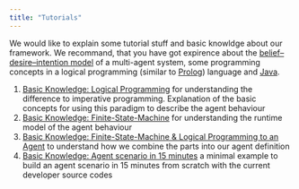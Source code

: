 ```yaml
---
title: "Tutorials"
---
```

We would like to explain some tutorial stuff and basic knowldge about our framework. We recommand, that you have got expirence about the [belief–desire–intention model](https://en.wikipedia.org/wiki/Belief%E2%80%93desire%E2%80%93intention_software_model) of a multi-agent system, some programming concepts in a logical programming (similar to [Prolog](https://en.wikipedia.org/wiki/Prolog)) language and [Java](https://docs.oracle.com/javase/tutorial/).

1. [Basic Knowledge: Logical Programming](basic-logicalprogramming) for understanding the difference to imperative programming. Explanation of the basic concepts for using this paradigm to describe the agent behaviour
2. [Basic Knowledge: Finite-State-Machine](basic-finitestatemachine) for understanding the runtime model of the agent behaviour
3. [Basic Knowledge: Finite-State-Machine & Logical Programming to an Agent](basic-fsm-logical-to-agent) to understand how we combine the parts into our agent definition
4. [Basic Knowledge: Agent scenario in 15 minutes](basic-agent-in-fifteen-minutes) a minimal example to build an agent scenario in 15 minutes from scratch with the current developer source codes
